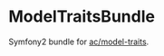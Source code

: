 # ModelTraitsBundle

Symfony2 bundle for [ac/model-traits](https://github.com/AmericanCouncils/model-traits).
